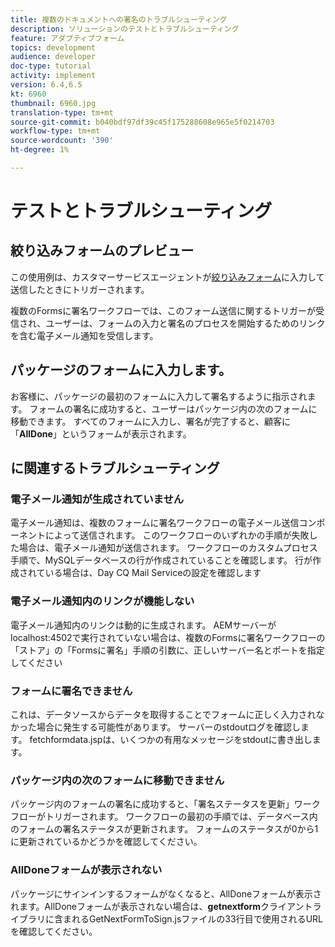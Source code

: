 ```yaml
---
title: 複数のドキュメントへの署名のトラブルシューティング
description: ソリューションのテストとトラブルシューティング
feature: アダプティブフォーム
topics: development
audience: developer
doc-type: tutorial
activity: implement
version: 6.4,6.5
kt: 6960
thumbnail: 6960.jpg
translation-type: tm+mt
source-git-commit: b040bdf97df39c45f175288608e965e5f0214703
workflow-type: tm+mt
source-wordcount: '390'
ht-degree: 1%

---
```



# テストとトラブルシューティング


## 絞り込みフォームのプレビュー

この使用例は、カスタマーサービスエージェントが[絞り込みフォーム](http://localhost:4502/content/dam/formsanddocuments/formsandsigndemo/refinanceform/jcr:content?wcmmode=disabled)に入力して送信したときにトリガーされます。

複数のFormsに署名ワークフローでは、このフォーム送信に関するトリガーが受信され、ユーザーは、フォームの入力と署名のプロセスを開始するためのリンクを含む電子メール通知を受信します。

## パッケージのフォームに入力します。

お客様に、パッケージの最初のフォームに入力して署名するように指示されます。 フォームの署名に成功すると、ユーザーはパッケージ内の次のフォームに移動できます。 すべてのフォームに入力し、署名が完了すると、顧客に「**AllDone**」というフォームが表示されます。

##  に関連するトラブルシューティング

### 電子メール通知が生成されていません

電子メール通知は、複数のフォームに署名ワークフローの電子メール送信コンポーネントによって送信されます。 このワークフローのいずれかの手順が失敗した場合は、電子メール通知が送信されます。 ワークフローのカスタムプロセス手順で、MySQLデータベースの行が作成されていることを確認します。 行が作成されている場合は、Day CQ Mail Serviceの設定を確認します

### 電子メール通知内のリンクが機能しない

電子メール通知内のリンクは動的に生成されます。 AEMサーバーがlocalhost:4502で実行されていない場合は、複数のFormsに署名ワークフローの「ストア」の「Formsに署名」手順の引数に、正しいサーバー名とポートを指定してください

### フォームに署名できません

これは、データソースからデータを取得することでフォームに正しく入力されなかった場合に発生する可能性があります。 サーバーのstdoutログを確認します。 fetchformdata.jspは、いくつかの有用なメッセージをstdoutに書き出します。

### パッケージ内の次のフォームに移動できません

パッケージ内のフォームの署名に成功すると、「署名ステータスを更新」ワークフローがトリガーされます。 ワークフローの最初の手順では、データベース内のフォームの署名ステータスが更新されます。 フォームのステータスが0から1に更新されているかどうかを確認してください。

### AllDoneフォームが表示されない

パッケージにサインインするフォームがなくなると、AllDoneフォームが表示されます。AllDoneフォームが表示されない場合は、**getnextform**&#x200B;クライアントライブラリに含まれるGetNextFormToSign.jsファイルの33行目で使用されるURLを確認してください。











